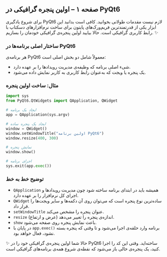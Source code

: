 ## صفحه ۱ – اولین پنجره گرافیکی در PyQt6

برای شروع یادگیری PyQt6 لازم نیست مقدمات طولانی بخوانید. کافی است بدانید این ابزار یکی از قدرتمندترین فریم‌ورک‌های پایتون برای ساخت نرم‌افزارهای دسکتاپ با رابط کاربری گرافیکی است. حالا بیایید اولین پنجره‌ی گرافیکی خودمان را بسازیم. ✨

### ساختار اصلی برنامه‌ها در PyQt6

هر برنامه‌ی PyQt6 معمولاً شامل دو بخش اصلی است:

* شیء اصلی برنامه که وظیفه‌ی مدیریت رویدادها را بر عهده دارد.
* یک پنجره یا ویجت که به‌عنوان رابط کاربری به کاربر نمایش داده می‌شود.

### مثال: ساخت اولین پنجره

```python
import sys
from PyQt6.QtWidgets import QApplication, QWidget

# ایجاد یک برنامه
app = QApplication(sys.argv)

# ایجاد یک پنجره ساده
window = QWidget()
window.setWindowTitle("اولین برنامه PyQt6")
window.resize(400, 300)

# نمایش پنجره
window.show()

# اجرای برنامه
sys.exit(app.exec())
```

### توضیح خط به خط

* `QApplication` همیشه باید در ابتدای برنامه ساخته شود چون مدیریت رویدادها و اجرای کل نرم‌افزار را بر عهده دارد.
* `QWidget` ساده‌ترین نوع پنجره است که می‌توان روی آن دکمه‌ها و سایر ویجت‌ها را قرار داد.
* `setWindowTitle` عنوان پنجره را مشخص می‌کند.
* `resize` اندازه‌ی پنجره را تغییر می‌دهد (عرض و ارتفاع).
* `show` باعث نمایش پنجره روی صفحه می‌شود.
* در پایان با `app.exec()` برنامه وارد حلقه‌ی اجرا می‌شود و تا وقتی که پنجره بسته نشود، فعال خواهد بود.

✨ حالا شما اولین پنجره‌ی گرافیکی خود را در PyQt6 ساخته‌اید. وقتی این کد را اجرا کنید، یک پنجره‌ی خالی باز می‌شود که نقطه‌ی شروع همه‌ی برنامه‌های گرافیکی است.

